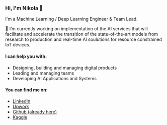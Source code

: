 ### Hi, I'm Nikola 👋

I'm a Machine Learning / Deep Learning Engineer & Team Lead.

🔭 I’m currently working on implementation of the AI services that will facilitate and accelerate the transition of the state-of-the-art models from research to production and real-time AI soulutions for resource constrained IoT devices.  

#### I can help you with:
* Designing, building and managing digital products
* Leading and managing teams
* Developing AI Applications and Systems 

#### You can find me on:
* [LinkedIn](https://www.linkedin.com/in/nmilojevic)
* [Upwork](https://www.upwork.com/o/profiles/users/~0190bc5979598e3380/)
* [Github (already here)](https://github.com/nmilojevic23)
* [Kaggle](https://www.kaggle.com/dzoni23)


<!--
**nmilojevic23/nmilojevic23** is a ✨ _special_ ✨ repository because its `README.md` (this file) appears on your GitHub profile.

Here are some ideas to get you started:

- 🔭 I’m currently working on ...
- 🌱 I’m currently learning ...
- 👯 I’m looking to collaborate on ...
- 🤔 I’m looking for help with ...
- 💬 Ask me about ...
- 📫 How to reach me: ...
- 😄 Pronouns: ...
- ⚡ Fun fact: ...
-->
